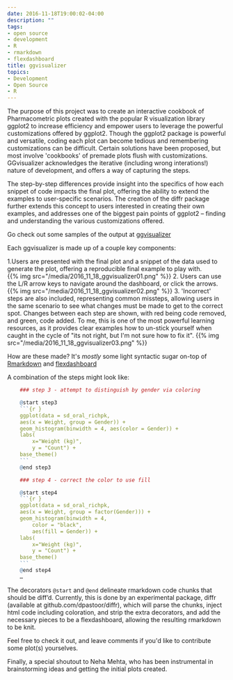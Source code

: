 ```yaml
---
date: 2016-11-18T19:00:02-04:00
description: ""
tags:
- open source
- development
- R
- rmarkdown
- flexdashboard
title: ggvisualizer 
topics:
- Development
- Open Source
- R
---
```


The purpose of this project was to create an interactive cookbook of Pharmacometric plots created with the popular R visualization library ggplot2 to increase efficiency 
and empower users to leverage the powerful customizations offered by ggplot2. Though the ggplot2 package is powerful and versatile, coding each plot can become tedious 
and remembering customizations can be difficult. Certain solutions have been proposed, but most involve 'cookbooks' of premade plots flush with customizations. GGvisualizer 
acknowledges the iterative (including wrong interations!) nature of development, and offers a way of capturing the steps.

The step-by-step differences provide insight into the specifics of how each snippet of code impacts the final plot, offering the ability to extend the examples to user-specific scenarios. 
The creation of the diffr package further extends this concept to users interested in creating their own examples, and addresses one of the biggest pain points of ggplot2 – 
finding and understanding the various customizations offered. 

Go check out some samples of the output at [ggvisualizer](ggvisualizer)

Each ggvisualizer is made up of a couple key components:

1.Users are presented with the final plot and a snippet of the data used to generate the plot, offering a reproducible final example to play with.        
    {{% img src="/media/2016_11_18_ggvisualizer01.png" %}}
2. Users can use the L/R arrow keys to navigate around the dashboard, or click the arrows.
    {{% img src="/media/2016_11_18_ggvisualizer02.png" %}}
3. 'Incorrect' steps are also included, representing common missteps, allowing users in the same scenario to see what changes must be made to get to the correct spot.
Changes between each step are shown, with red being code removed, and green, code added. To me, this is one of the most powerful learning resources, as it provides clear examples
how to un-stick yourself when caught in the cycle of "its not right, but I'm not sure how to fix it". 
    {{% img src="/media/2016_11_18_ggvisualizer03.png" %}}

How are these made? It's _mostly_ some light syntactic sugar on-top of [Rmarkdown](http://rmarkdown.rstudio.com/) and [flexdashboard](http://rmarkdown.rstudio.com/flexdashboard/)

A combination of the steps might look like:

```r
    ### step 3 - attempt to distinguish by gender via coloring

    @start step3
    ```{r }
    ggplot(data = sd_oral_richpk, 
    aes(x = Weight, group = Gender)) + 
    geom_histogram(binwidth = 4, aes(color = Gender)) + 
    labs(
        x="Weight (kg)", 
        y = "Count") + 
    base_theme()
    ```
    @end step3

    ### step 4 - correct the color to use fill

    @start step4
    ```{r }
    ggplot(data = sd_oral_richpk, 
    aes(x = Weight, group = factor(Gender))) + 
    geom_histogram(binwidth = 4, 
        color = "black", 
        aes(fill = Gender)) + 
    labs(
        x="Weight (kg)", 
        y = "Count") + 
    base_theme()
    ```
    @end step4
    …
```

The decorators `@start` and `@end` delineate rmarkdown code chunks that should be diff’d. Currently, this is done by an experimental package, diffr (available at github.com/dpastoor/diffr), 
which will parse the chunks, inject html code including coloration, and strip the extra decorators, and add the necessary pieces to be a flexdashboard, 
allowing the resulting rmarkdown to be knit.

Feel free to check it out, and leave comments if you'd like to contribute some plot(s) yourselves.

Finally, a special shoutout to Neha Mehta, who has been instrumental in brainstorming ideas and getting the initial plots created.
